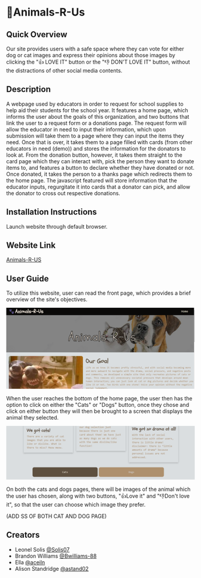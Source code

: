 # 🐾Animals-R-Us 

## Quick Overview

Our site provides users with a safe space where they can vote for either dog or cat images and express their opinions about those images by clicking the "👍 LOVE IT" button or the "👎 DON'T LOVE IT" button, without the distractions of other social media contents. 

## Description
A webpage used by educators in order to request for school supplies to help aid their students for the school year. It features a home page, which informs the user about the goals of this organization, and two buttons that link the user to a request form or a donations page. The request form will allow the educator in need to input their information, which upon submission will take them to a page where they can input the items they need. Once that is over, it takes them to a page filled with cards (from other educators in need (demo)) and stores the information for the donators to look at. 
From the donation button, however, it takes them straight to the card page which they can interact with, pick the person they want to donate items to, and features a button to declare whether they have donated or not. Once donated, it takes the person to a thanks page which redirects them to the home page. The javascript featured will store information that the educator inputs, regurgitate it into cards that a donator can pick, and allow the donator to cross out respective donations. 

## Installation Instructions

Launch website through default browser.

## Website Link

[Animals-R-US](https://solis07.github.io/Animals-R-US/)

## User Guide

To utilize this website, user can read the front page, which provides a brief overview of the site's objectives.

![Project SS](./assets/images/homepage.png)


When the user reaches the bottom of the home page, the user then has the option to click on either the "Cats" or "Dogs" button, once they chose and click on either button they will then be brought to a screen that displays the animal they selected.

![Project SS](./assets/images/hpbuttons.png)


On both the cats and dogs pages, there will be images of the animal which the user has chosen, along with two buttons, "👍Love it" and "👎Don't love it", so that the user can choose which image they prefer.

(ADD SS OF BOTH CAT AND DOG PAGE)


## Creators 
- Leonel Solis [@Solis07](https://github.com/Solis07) 
- Brandon Williams [@Bwilliams-88](https://github.com/Bwilliams-88) 
- Ella [@aceiln](https://github.com/aceiln) 
- Alison Standridge [@astand02](https://github.com/astand02)


